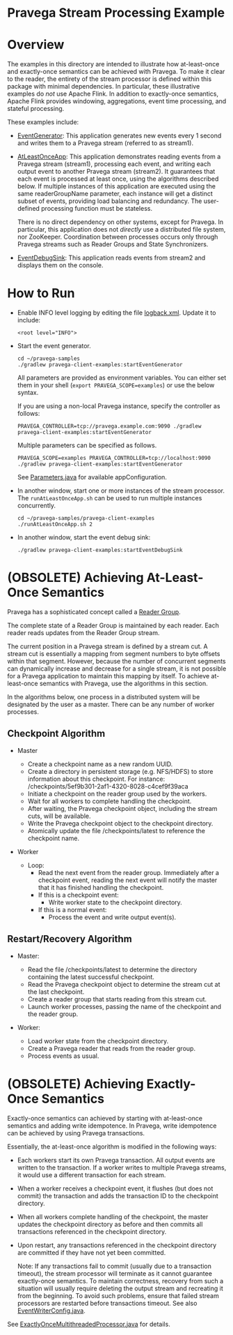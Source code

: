 # Pravega Stream Processing Example

# Overview

The examples in this directory are intended to illustrate
how at-least-once and exactly-once semantics can be achieved with Pravega.
To make it clear to the reader, the entirety of the stream processor is defined
within this package with minimal dependencies.
In particular, these illustrative examples do *not* use Apache Flink.
In addition to exactly-once semantics, Apache Flink provides
windowing, aggregations, event time processing, and stateful processing.

These examples include:

- [EventGenerator](EventGenerator.java):
  This application generates new events every 1 second
  and writes them to a Pravega stream (referred to as stream1).

- [AtLeastOnceApp](AtLeastOnceApp.java):
  This application demonstrates reading events from a Pravega stream (stream1), processing each event,
  and writing each output event to another Pravega stream (stream2).
  It guarantees that each event is processed at least once, using the algorithms described below.
  If multiple instances of this application are executed using the same readerGroupName parameter,
  each instance will get a distinct subset of events, providing load balancing and redundancy.
  The user-defined processing function must be stateless.
  
  There is no direct dependency on other systems, except for Pravega.
  In particular, this application does not *directly* use a distributed file system, nor ZooKeeper.
  Coordination between processes occurs only through Pravega streams such as
  Reader Groups and State Synchronizers.

- [EventDebugSink](EventDebugSink.java):
  This application reads events from stream2 and displays them
  on the console.

# How to Run

- Enable INFO level logging by editing the file [logback.xml](../../../../../resources/logback.xml).
  Update it to include:
  ```
  <root level="INFO">
  ```

-  Start the event generator.
   ```shell script
   cd ~/pravega-samples
   ./gradlew pravega-client-examples:startEventGenerator
   ```

   All parameters are provided as environment variables.
   You can either set them in your shell (`export PRAVEGA_SCOPE=examples`) or use the below syntax.

   If you are using a non-local Pravega instance, specify the controller as follows:
   ```shell script
   PRAVEGA_CONTROLLER=tcp://pravega.example.com:9090 ./gradlew pravega-client-examples:startEventGenerator
   ```

   Multiple parameters can be specified as follows.
   ```shell script
   PRAVEGA_SCOPE=examples PRAVEGA_CONTROLLER=tcp://localhost:9090 ./gradlew pravega-client-examples:startEventGenerator
   ```

   See [Parameters.java](Parameters.java) for available appConfiguration.

- In another window, start one or more instances of the stream processor.
  The `runAtLeastOnceApp.sh` can be used to run multiple instances concurrently.
  ```shell script
  cd ~/pravega-samples/pravega-client-examples
  ./runAtLeastOnceApp.sh 2
  ```

- In another window, start the event debug sink:
  ```shell script
  ./gradlew pravega-client-examples:startEventDebugSink
  ```

# (OBSOLETE) Achieving At-Least-Once Semantics

Pravega has a sophisticated concept called a 
[Reader Group](http://pravega.io/docs/latest/reader-group-design/).

The complete state of a Reader Group is maintained by each reader.
Each reader reads updates from the Reader Group stream. 

The current position in a Pravega stream is defined by a stream cut.
A stream cut is essentially a mapping from segment numbers to byte offsets
within that segment.
However, because the number of concurrent segments can dynamically
increase and decrease for a single stream, it is not possible for
a Pravega application to maintain this mapping by itself.
To achieve at-least-once semantics with Pravega, use the algorithms in this section.

In the algorithms below, one process in a distributed system will be designated
by the user as a master. There can be any number of worker processes.

## Checkpoint Algorithm

- Master
    - Create a checkpoint name as a new random UUID.
    - Create a directory in persistent storage (e.g. NFS/HDFS) to store information
      about this checkpoint.
      For instance: /checkpoints/5ef9b301-2af1-4320-8028-c4cef9f39aca
    - Initiate a checkpoint on the reader group used by the workers.
    - Wait for all workers to complete handling the checkpoint.
    - After waiting, the Pravega checkpoint object, including the
      stream cuts, will be available.
    - Write the Pravega checkpoint object to the checkpoint directory.
    - Atomically update the file /checkpoints/latest to reference the
      checkpoint name.

- Worker
    - Loop:
        - Read the next event from the reader group.
          Immediately after a checkpoint event, reading the next event
          will notify the master that it has finished handling the checkpoint.
        - If this is a checkpoint event:
            - Write worker state to the checkpoint directory.
        - If this is a normal event:
            - Process the event and write output event(s).

## Restart/Recovery Algorithm

- Master:
    - Read the file /checkpoints/latest to determine the directory
      containing the latest successful checkpoint.
    - Read the Pravega checkpoint object to determine the stream cut
      at the last checkpoint.
    - Create a reader group that starts reading from this stream cut.
    - Launch worker processes, passing the name of the checkpoint and
      the reader group.

- Worker:
    - Load worker state from the checkpoint directory.
    - Create a Pravega reader that reads from the reader group.
    - Process events as usual.


# (OBSOLETE) Achieving Exactly-Once Semantics

Exactly-once semantics can achieved by starting with at-least-once
semantics and adding write idempotence.
In Pravega, write idempotence can be achieved by using Pravega
transactions.

Essentially, the at-least-once algorithm is modified in the following ways:

- Each workers start its own Pravega transaction.
  All output events are written to the transaction.
  If a worker writes to multiple Pravega streams, it would use
  a different transaction for each stream.

- When a worker receives a checkpoint event, it flushes
  (but does not commit) the transaction
  and adds the transaction ID to the checkpoint directory.

- When all workers complete handling of the checkpoint, the master
  updates the checkpoint directory as before and then
  commits all transactions referenced in the checkpoint directory.

- Upon restart, any transactions referenced in the checkpoint
  directory are committed if they have not yet been committed.

  Note: If any transactions fail to commit (usually due to a
  transaction timeout), the stream processor will terminate
  as it cannot guarantee exactly-once semantics.
  To maintain correctness, recovery
  from such a situation will usually require deleting the output stream
  and recreating it from the beginning.
  To avoid such problems, ensure that failed stream processors
  are restarted before transactions timeout.
  See also
  [EventWriterConfig.java](https://github.com/pravega/pravega/blob/r0.4/client/src/main/java/io/pravega/client/stream/EventWriterConfig.java#L27).


See [ExactlyOnceMultithreadedProcessor.java](ExactlyOnceMultithreadedProcessor.java)
for details.
